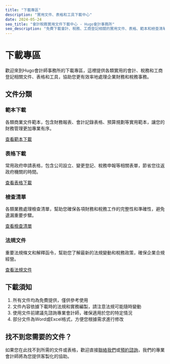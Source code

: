 ```yaml
---
title: "下載專區"
description: "實用文件、表格和工具下載中心"
date: 2024-05-24
seo_title: "會計稅務實用文件下載中心 - Hugo會計事務所"
seo_description: "免費下載會計、稅務、工商登記相關的實用文件、表格、範本和檢查清單，協助企業處理各項財務與稅務事務。立即下載 https://hugo-accounting.com/downloads/"
---
```


# 下載專區

歡迎來到Hugo會計師事務所的下載專區，這裡提供各類實用的會計、稅務和工商登記相關文件、表格和工具，協助您更有效率地處理企業財務和稅務事務。

## 文件分類

### 範本下載

各類商業文件範本，包含財務報表、會計記錄表格、預算規劃等實用範本，讓您的財務管理更加專業有序。

[查看範本下載](/downloads/templates/)

### 表格下載

常用政府申請表格，包含公司設立、變更登記、稅務申報等相關表單，節省您往返政府機關的時間。

[查看表格下載](/downloads/forms/)

### 檢查清單

各類業務處理檢查清單，幫助您確保各項財務和稅務工作的完整性和準確性，避免遺漏重要步驟。

[查看檢查清單](/downloads/checklists/)

### 法規文件

重要法規條文和解釋函令，幫助您了解最新的法規變動和稅務政策，確保企業合規經營。

[查看法規文件](/downloads/regulations/)

## 下載須知

1. 所有文件均為免費提供，僅供參考使用
2. 文件內容依據下載時的法規和實務編製，請注意法規可能隨時變動
3. 使用文件前建議先諮詢專業會計師，確保適用於您的特定情況
4. 部分文件為Word或Excel格式，方便您根據需求進行修改

## 找不到您需要的文件？

如果您在此找不到所需的文件或表格，歡迎直接[聯絡我們](/contact/)或[預約諮詢](/appointment/)，我們的專業會計師將為您提供客製化的協助。